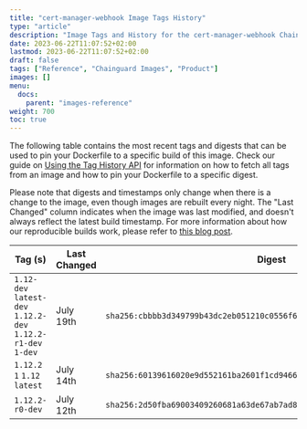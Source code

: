 ```yaml
---
title: "cert-manager-webhook Image Tags History"
type: "article"
description: "Image Tags and History for the cert-manager-webhook Chainguard Image"
date: 2023-06-22T11:07:52+02:00
lastmod: 2023-06-22T11:07:52+02:00
draft: false
tags: ["Reference", "Chainguard Images", "Product"]
images: []
menu:
  docs:
    parent: "images-reference"
weight: 700
toc: true
---
```


The following table contains the most recent tags and digests that can be used to pin your Dockerfile to a specific build of this image. Check our guide on [Using the Tag History API](/chainguard/chainguard-images/using-the-tag-history-api/) for information on how to fetch all tags from an image and how to pin your Dockerfile to a specific digest.

Please note that digests and timestamps only change when there is a change to the image, even though images are rebuilt every night. The "Last Changed" column indicates when the image was last modified, and doesn't always reflect the latest build timestamp. For more information about how our reproducible builds work, please refer to [this blog post](https://www.chainguard.dev/unchained/reproducing-chainguards-reproducible-image-builds).

| Tag (s)                                                       | Last Changed | Digest                                                                    |
|---------------------------------------------------------------|--------------|---------------------------------------------------------------------------|
|  `1.12-dev` `latest-dev` `1.12.2-dev` `1.12.2-r1-dev` `1-dev` | July 19th    | `sha256:cbbbb3d349799b43dc2eb051210c0556f65d5a932853faade099ba13c40e58f3` |
|  `1.12.2` `1` `1.12` `latest`                                 | July 14th    | `sha256:60139616020e9d552161ba2601f1cd9466933f09f121ffb7b811ecbd7c959f2d` |
|  `1.12.2-r0-dev`                                              | July 12th    | `sha256:2d50fba69003409260681a63de67ab7ad8470b94ad52d19bf0579de85e82517c` |
